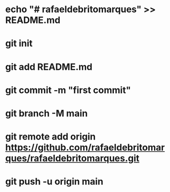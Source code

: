 # echo "# rafaeldebritomarques" >> README.md
# git init
# git add README.md
# git commit -m "first commit"
# git branch -M main
# git remote add origin https://github.com/rafaeldebritomarques/rafaeldebritomarques.git
# git push -u origin main
